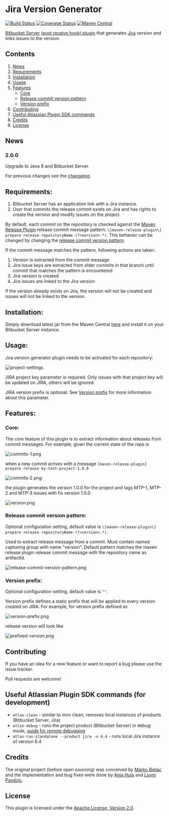 # Jira Version Generator

[![Build Status](https://travis-ci.org/infobip/jira-version-generator.svg?branch=master)](https://travis-ci.org/infobip/jira-version-generator)
[![Coverage Status](https://coveralls.io/repos/infobip/jira-version-generator/badge.png?branch=master)](https://coveralls.io/r/infobip/jira-version-generator?branch=master)
[![Maven Central](https://maven-badges.herokuapp.com/maven-central/com.infobip/jira-version-generator/badge.svg)](https://maven-badges.herokuapp.com/maven-central/com.infobip/jira-version-generator)

[Bitbucket Server](https://www.atlassian.com/software/bitbucket/server) [(post receive hook) plugin](https://confluence.atlassian.com/display/STASH/Using+repository+hooks#Usingrepositoryhooks-Post-receivehooks) that generates [Jira](https://www.atlassian.com/software/jira) version and links issues to the version.

## Contents

1. [News](#News)
2. [Requirements](#Requirements)
3. [Installation](#Installation)
4. [Usage](#Usage)
5. [Features](#Features)
    * [Core](#Core)
    * [Release commit version pattern](#ReleaseCommitVersionPattern)
    * [Version prefix](#VersionPrefix)
6. [Contributing](#Contributing)
7. [Useful Atlassian Plugin SDK commands](#UsefulAtlassianPluginSDKCommands)
8. [Credits](#Credits)
9. [License](#License)

## <a name="News"></a> News

### 2.0.0

Upgrade to Java 8 and Bitbucket Server.

For previous changes see the [changelog](https://github.com/infobip/jira-version-generator/blob/master/CHANGELOG.md).

## <a name="Requirements"></a> Requirements:

1. Bitbucket Server has an application link with a Jira instance.
2. User that commits the release commit exists on Jira and has rights to create the version and modify issues on the project.

By default, each commit on the repository is checked against the [Maven Release Plugin](http://maven.apache.org/maven-release/maven-release-plugin/) release commit message pattern: `\[maven-release-plugin\] prepare release repositoryName-(?<version>.*)`.
This behavior can be changed by changing the [release commit version pattern](#ReleaseCommitVersionPattern).

If the commit message matches the pattern, following actions are taken:

1. Version is extracted from the commit message
2. Jira issue keys are extracted from older commits in that branch until commit that matches the pattern is encountered
3. Jira version is created
4. Jira issues are linked to the Jira version

If the version already exists on Jira, the version will not be created and issues will not be linked to the version.

## <a name="Installation"></a> Installation:

Simply download latest jar from the Maven Central [here](https://maven-badges.herokuapp.com/maven-central/com.infobip/jira-version-generator) and install it on your Bitbucket Server instance.

## <a name="Usage"></a> Usage:

Jira version generator plugin needs to be activated for each repository:

![project-settings](https://raw.githubusercontent.com/infobip/jira-version-generator/master/docs/project-settings.png)

JIRA project key parameter is required. Only issues with that project key will be updated on JIRA, others will be ignored.

JIRA version prefix is optional. See [Version prefix](#VersionPrefix) for more information about this parameter.

## <a name="Features"></a> Features:

### <a name="Core"></a> Core:

The core feature of this plugin is to extract information about releases from commit messages. For example, given the current state of the repo is

![commits-1.png](https://raw.githubusercontent.com/infobip/jira-version-generator/master/docs/commits-1.png)

when a new commit arrives with a message `[maven-release-plugin] prepare release my-test-project-1.0.0`

![commits-2.png](https://raw.githubusercontent.com/infobip/jira-version-generator/master/docs/commits-2.png)

the plugin generates the version 1.0.0 for the project and tags MTP-1, MTP-2 and MTP-3 issues with fix version 1.0.0.

![version.png](https://raw.githubusercontent.com/infobip/jira-version-generator/master/docs/version.png)

### <a name="ReleaseCommitVersionPattern"></a> Release commit version pattern:

Optional configuration setting, default value is `\[maven-release-plugin\] prepare release repositoryName-(?<version>.*)`.

Used to extract release message from a commit. Must contain named capturing group with name "version".
Default pattern matches the maven release plugin release commit message with the repository name as artifactId.

![release-commit-version-pattern.png](https://raw.githubusercontent.com/infobip/jira-version-generator/master/docs/release-commit-version-pattern.png)

### <a name="VersionPrefix"></a> Version prefix:

Optional configuration setting, default value is `""`.

Version prefix defines a static prefix that will be applied to every version created on JIRA.
For example, for version prefix defined as

![version-prefix.png](https://raw.githubusercontent.com/infobip/jira-version-generator/master/docs/version-prefix.png)

release version will look like

![prefixed-version.png](https://raw.githubusercontent.com/infobip/jira-version-generator/master/docs/prefixed-version.png)

## <a name="Contributing"></a> Contributing

If you have an idea for a new feature or want to report a bug please use the issue tracker.

Pull requests are welcome!

## <a name="UsefulAtlassianPluginSDKCommands"></a>Useful Atlassian Plugin SDK commands (for development)

- `atlas-clean` - similar to mvn clean, removes local instances of products (Bitbucket Server, Jira)
- `atlas-debug` - runs the project product (Bitbucket Server) in debug mode, [guide for remote debugging](https://developer.atlassian.com/display/DOCS/Creating+a+Remote+Debug+Target)
- `atlas-run-standalone --product jira -v 6.4` - runs local Jira instance of version 6.4

## <a name="Credits"></a> Credits

The original project (before open sourcing) was conceived by [Marko Bjelac](https://github.com/mbjelac) and the implementation
and bug fixes were done by [Anja Hula](https://github.com/anhula) and [Lovro Pandzic](https://github.com/lpandzic).

## <a name="License"></a> License

This plugin is licensed under the [Apache License, Version 2.0](http://www.apache.org/licenses/LICENSE-2.0).